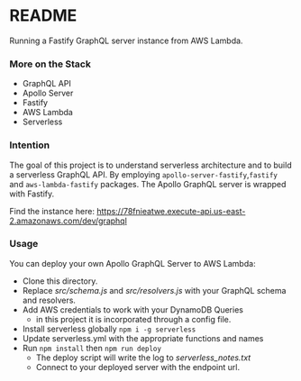 # README #

Running a Fastify GraphQL server instance from AWS Lambda.

### More on the Stack ###

* GraphQL API
* Apollo Server
* Fastify
* AWS Lambda
* Serverless

### Intention ###

The goal of this project is to understand serverless architecture and to build a serverless GraphQL API. By employing `apollo-server-fastify`,`fastify` and `aws-lambda-fastify` packages. The Apollo GraphQL server is wrapped with Fastify. 

Find the instance here: https://78fnieatwe.execute-api.us-east-2.amazonaws.com/dev/graphql

### Usage ###

You can deploy your own Apollo GraphQL Server to AWS Lambda:

*  Clone this directory.
*  Replace _src/schema.js_ and _src/resolvers.js_ with your GraphQL schema and resolvers.
*  Add AWS credentials to work with your DynamoDB Queries
    *  in this project it is incorporated through a config file.
*  Install serverless globally `npm i -g serverless`
*  Update serverless.yml with the appropriate functions and names
*  Run `npm install` then `npm run deploy`
    *  The deploy script will write the log to *serverless_notes.txt*
    *  Connect to your deployed server with the endpoint url.

